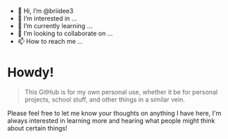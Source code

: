 - 👋 Hi, I’m @briidee3
- 👀 I’m interested in ...
- 🌱 I’m currently learning ...
- 💞️ I’m looking to collaborate on ...
- 📫 How to reach me ...

<!---
briidee3/briidee3 is a ✨ special ✨ repository because its `README.md` (this file) appears on your GitHub profile.
You can click the Preview link to take a look at your changes.
--->

# Howdy!

> This GitHub is for my own personal use, whether it be for personal projects, school stuff, and other things in a similar vein.

Please feel free to let me know your thoughts on anything I have here, 
I'm always interested in learning more and hearing what people might think about certain things!
